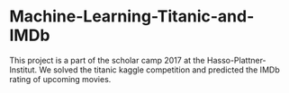 # Machine-Learning-Titanic-and-IMDb
This project is a part of the scholar camp 2017 at the Hasso-Plattner-Institut. We solved the titanic kaggle competition and predicted the IMDb rating of upcoming movies.
